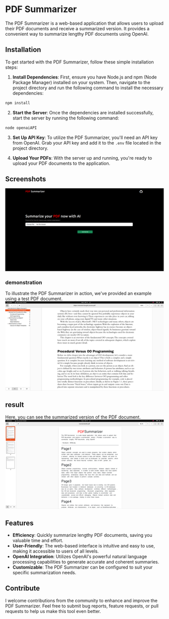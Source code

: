# PDF Summarizer

The PDF Summarizer is a web-based application that allows users to upload their PDF documents and receive a summarized version. It provides a convenient way to summarize lengthy PDF documents using OpenAI.

## Installation

To get started with the PDF Summarizer, follow these simple installation steps:

1. **Install Dependencies**: First, ensure you have Node.js and npm (Node Package Manager) installed on your system. Then, navigate to the project directory and run the following command to install the necessary dependencies:

 ```bash
 npm install
 ```

2. **Start the Server**: Once the dependencies are installed successfully, start the server by running the following command:

 ```bash
 node openaiAPI
 ```

3. **Set Up API Key**: To utilize the PDF Summarizer, you'll need an API key from OpenAI. Grab your API key and add it to the `.env` file located in the project directory.

4. **Upload Your PDFs**: With the server up and running, you're ready to upload your PDF documents to the application.
## Screenshots
![Screenshot 01](screenshots/HomePage.png "Home Page")
### demonstration
To illustrate the PDF Summarizer in action, we've provided an example using a test PDF document.
![Screenshot 02](screenshots/pdfTest.png "Tested PDF")
## result
Here, you can see the summarized version of the PDF document.
![Screenshot 03](screenshots/pdfResult.png "PDF Result")

## Features

- **Efficiency**: Quickly summarize lengthy PDF documents, saving you valuable time and effort.
- **User-Friendly**: The web-based interface is intuitive and easy to use, making it accessible to users of all levels.
- **OpenAI Integration**: Utilizes OpenAI's powerful natural language processing capabilities to generate accurate and coherent summaries.
- **Customizable**: The PDF Summarizer can be configured to suit your specific summarization needs.

## Contribute
I welcome contributions from the community to enhance and improve the PDF Summarizer. Feel free to submit bug reports, feature requests, or pull requests to help us make this tool even better.
